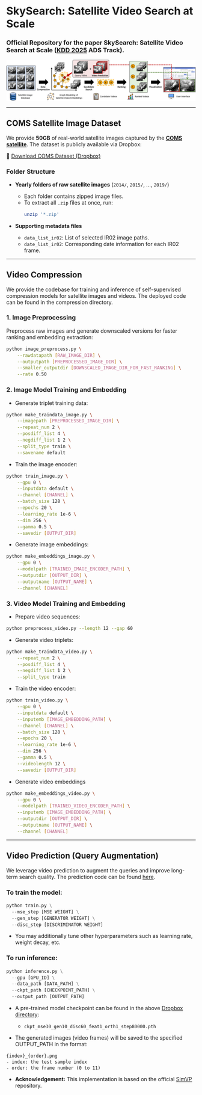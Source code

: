 # SkySearch: Satellite Video Search at Scale

### Official Repository for the paper **SkySearch: Satellite Video Search at Scale** ([KDD 2025](https://kdd2025.kdd.org/) ADS Track).

![SkySearch](img/skysearch-1.png)

---

## COMS Satellite Image Dataset 
We provide **50GB** of real-world satellite images captured by the [**COMS satellite**](https://en.wikipedia.org/wiki/Chollian). The dataset is publicly available via Dropbox:

🔗 [Download COMS Dataset (Dropbox)](https://www.dropbox.com/scl/fo/xr10egc7qzvwekexs1xkx/ABHnIeb-kYh1U2PVn2-Vbhg?rlkey=nzy2zh0kak31s79twygi7gcx6&st=2mr0rd0g&dl=0)

### Folder Structure

- **Yearly folders of raw satellite images** (`2014/`, `2015/`, ..., `2019/`)
  - Each folder contains zipped image files.
  - To extract all `.zip` files at once, run:
    ```bash
    unzip '*.zip'
    ```

- **Supporting metadata files**
  - `data_list_ir02`: List of selected IR02 image paths.
  - `date_list_ir02`: Corresponding date information for each IR02 frame.

---

## Video Compression
We provide the codebase for training and inference of self-supervised compression models for satellite images and videos.
The deployed code can be found in the compression directory.

### 1. Image Preprocessing
Preprocess raw images and generate downscaled versions for faster ranking and embedding extraction:
```bash
python image_preprocess.py \
    --rawdatapath [RAW_IMAGE_DIR] \
    --outputpath [PREPROCESSED_IMAGE_DIR] \
    --smaller_outputdir [DOWNSCALED_IMAGE_DIR_FOR_FAST_RANKING] \
    --rate 0.50
```

### 2. Image Model Training and Embedding
* Generate triplet training data:
```bash
python make_traindata_image.py \
    --imagepath [PREPROCESSED_IMAGE_DIR] \
    --repeat_num 2 \
    --posdiff_list 4 \
    --negdiff_list 1 2 \
    --split_type train \
    --savename default
```

* Train the image encoder:
```bash
python train_image.py \
    --gpu 0 \
    --inputdata default \
    --channel [CHANNEL] \
    --batch_size 128 \
    --epochs 20 \
    --learning_rate 1e-6 \
    --dim 256 \
    --gamma 0.5 \
    --savedir [OUTPUT_DIR]
```
* Generate image embeddings:
```bash
python make_embeddings_image.py \
    --gpu 0 \
    --modelpath [TRAINED_IMAGE_ENCODER_PATH] \
    --outputdir [OUTPUT_DIR] \
    --outputname [OUTPUT_NAME] \
    --channel [CHANNEL]
```

### 3. Video Model Training and Embedding

* Prepare video sequences:
```bash
python preprocess_video.py --length 12 --gap 60
```

* Generate video triplets:
```bash
python make_traindata_video.py \
    --repeat_num 2 \
    --posdiff_list 4 \
    --negdiff_list 1 2 \
    --split_type train
```

* Train the video encoder:
```bash
python train_video.py \
    --gpu 0 \
    --inputdata default \
    --inputemb [IMAGE_EMBEDDING_PATH] \
    --channel [CHANNEL] \
    --batch_size 128 \
    --epochs 20 \
    --learning_rate 1e-6 \
    --dim 256 \
    --gamma 0.5 \
    --videolength 12 \
    --savedir [OUTPUT_DIR]
```

* Generate video embeddings
```bash
python make_embeddings_video.py \
    --gpu 0 \
    --modelpath [TRAINED_VIDEO_ENCODER_PATH] \
    --inputemb [IMAGE_EMBEDDING_PATH] \
    --outputdir [OUTPUT_DIR] \
    --outputname [OUTPUT_NAME] \
    --channel [CHANNEL]
```

---

## Video Prediction (Query Augmentation)
We leverage video prediction to augment the queries and improve long-term search quality.
The prediction code can be found [here](prediction).

### To train the model:
```python
python train.py \
  --mse_step [MSE WEIGHT] \
  --gen_step [GENERATOR WEIGHT] \
  --disc_step [DISCRIMINATOR WEIGHT]
```

- You may additionally tune other hyperparameters such as learning rate, weight decay, etc.

### To run inference:
```python
python inference.py \
  --gpu [GPU_ID] \
  --data_path [DATA_PATH] \
  --ckpt_path [CHECKPOINT_PATH] \
  --output_path [OUTPUT_PATH]
```

- A pre-trained model checkpoint can be found in the above [Dropbox directory](https://www.dropbox.com/scl/fo/xr10egc7qzvwekexs1xkx/ABHnIeb-kYh1U2PVn2-Vbhg?rlkey=nzy2zh0kak31s79twygi7gcx6&st=2mr0rd0g&dl=0):
  - `ckpt_mse30_gen10_disc60_feat1_orth1_step80000.pth`

- The generated images (video frames) will be saved to the specified OUTPUT_PATH in the format:
```
{index}_{order}.png
- index: the test sample index
- order: the frame number (0 to 11)
```

- **Acknowledgement:** This implementation is based on the official [SimVP](https://github.com/A4Bio/SimVP) repository.
